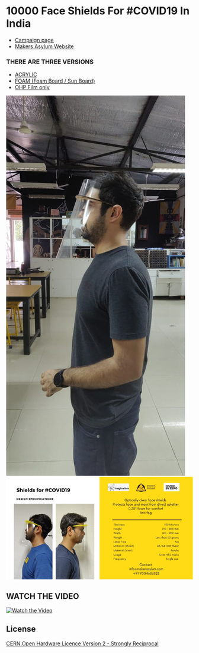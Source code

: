 # 10000 Face Shields For #COVID19 In India
* [Campaign page](https://www.ketto.org/fundraiser/10000-face-shields-for-covid19-in-india?payment=form)
* [Makers Asylum Website](https://www.makersasylum.com/)

### THERE ARE THREE VERSIONS ###
* [ACRYLIC](/Face_Shield_acrylic)
* [FOAM (Foam Board / Sun Board)](/Face_Shield_FoamBoard_Sun_Board)
* [OHP Film only](/Face_Shield_OHP_film)

![Face Shield](/images/makers_asylum_shield_01.jpeg)
![Face Shield](/images/spec_sheet.jpeg)

## WATCH THE VIDEO
[![Watch the Video](https://i3.ytimg.com/vi/ZetswSnk8Sk/hqdefault.jpg)](https://www.youtube.com/watch?v=ZetswSnk8Sk)

License
-------
[CERN Open Hardware Licence Version 2 - Strongly Reciprocal]

[CERN Open Hardware Licence Version 2 - Strongly Reciprocal]:https://www.ohwr.org/project/cernohl/wikis/uploads/002d0b7d5066e6b3829168730237bddb/cern_ohl_s_v2.txt

[CERN OHL S v2 FAQ]: https://ohwr.org/project/cernohl/wikis/faq
